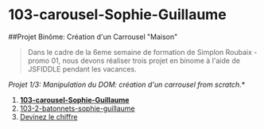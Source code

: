 # 103-carousel-Sophie-Guillaume
##Projet Binôme: Création d'un Carrousel "Maison"

> Dans le cadre de la 6eme semaine de formation de Simplon Roubaix - promo 01, nous devons réaliser trois projet en binome à l'aide de JSFIDDLE pendant les vacances.

*Projet 1/3: Manipulation du DOM: création d'un carrousel from scratch.**

1. **[103-carousel-Sophie-Guillaume](http://simplon-roubaix.github.io/103-carousel-Sophie-Guillaume)**
1. [103-2-batonnets-sophie-guillaume](http://simplon-roubaix.github.io/103-2-batonnets-sophie-guillaume)
1. [Devinez le chiffre](http://simplon-roubaix.github.io/Devinez-le-chiffre/)
